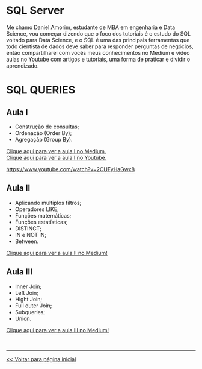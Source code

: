 # SQL Server

Me chamo Daniel Amorim, estudante de MBA em engenharia e Data Science, vou começar dizendo que o foco dos tutoriais é o estudo do SQL voltado para Data Science, e o SQL é uma das principais ferramentas que todo cientista de dados deve saber para responder perguntas de negócios, então compartilharei com vocês meus conhecimentos no Medium e video aulas no Youtube com artigos e tutoriais, uma forma de praticar e dividir o aprendizado.

# SQL QUERIES
## Aula I 
 
 - Construção de consultas;
 - Ordenação (Order By);
 - Agregaçãp (Group By).

[Clique aqui para ver a aula I no Medium.](https://medium.com/@dev.daniel.amorim/sql-do-princ%C3%ADpio-ao-fim-parte-i-ee9ea4b11652)<br>
[Clique aqui para ver a aula I no Youtube.](https://www.youtube.com/watch?v=2CUFyHaGwx8)

https://www.youtube.com/watch?v=2CUFyHaGwx8

## Aula II

 - Aplicando multiplos filtros;
 - Operadores LIKE;
 - Funções matemáticas;
 - Funções estatísticas;
 - DISTINCT;
 - IN e NOT IN;
 - Between.

[Clique aqui para ver a aula II no Medium!](https://medium.com/@dev.daniel.amorim/sql-do-principio-ao-fim-parte-ii-5287b169eb0c)

## Aula III

 - Inner Join;
 - Left Join;
 - Hight Join;
 - Full outer Join;
 - Subqueries;
 - Union.

[Clique aqui para ver a aula III no Medium!](https://medium.com/@dev.daniel.amorim/sql-do-princ%C3%ADpio-ao-fim-parte-iii-173b491e377d)

<br>
<hr>

[<< Voltar para página inicial](https://github.com/dev-daniel-amorim)
